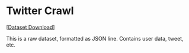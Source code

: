 # Twitter Crawl

[[Dataset Download](http://storage.depia.wiki/twitter-dump)]

This is a raw dataset, formatted as JSON line. Contains user data, tweet, etc.
